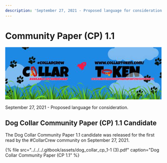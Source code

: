```yaml
---
description: 'September 27, 2021 - Proposed language for consideration.'
---
```


# Community Paper \(CP\) 1.1

![](../../../.gitbook/assets/1080x360.jpg)

September 27, 2021 - Proposed language for consideration.

## Dog Collar Community Paper \(CP\) 1.1 Candidate

The Dog Collar Community Paper 1.1 candidate was released for the first read by the \#CollarCrew community on September 27, 2021.

{% file src="../../../.gitbook/assets/dog\_collar\_cp\_1-1 \(3\).pdf" caption="Dog Collar Community Paper \(CP 1.1" %}

